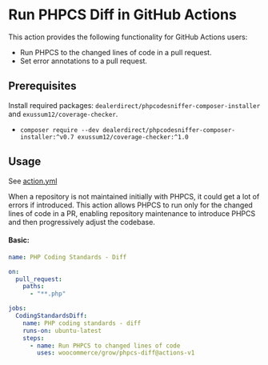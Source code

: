 # Run PHPCS Diff in GitHub Actions

This action provides the following functionality for GitHub Actions users:

- Run PHPCS to the changed lines of code in a pull request.
- Set error annotations to a pull request.

## Prerequisites

Install required packages: `dealerdirect/phpcodesniffer-composer-installer` and `exussum12/coverage-checker`.

- `composer require --dev dealerdirect/phpcodesniffer-composer-installer:^v0.7 exussum12/coverage-checker:^1.0`

## Usage

See [action.yml](action.yml)

When a repository is not maintained initially with PHPCS, it could get a lot of errors if introduced. This action allows PHPCS to run only for the changed lines of code in a PR, enabling repository maintenance to introduce PHPCS and then progressively adjust the codebase.

#### Basic:

```yaml
name: PHP Coding Standards - Diff

on:
  pull_request:
    paths:
      - "**.php"

jobs:
  CodingStandardsDiff:
    name: PHP coding standards - diff
    runs-on: ubuntu-latest
    steps:
      - name: Run PHPCS to changed lines of code
        uses: woocommerce/grow/phpcs-diff@actions-v1
```
